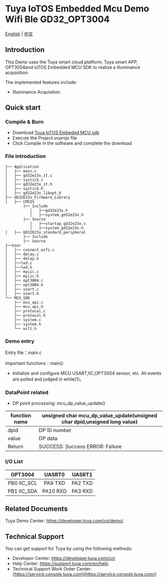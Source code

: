 # Tuya IoTOS Embedded Mcu Demo Wifi Ble GD32_OPT3004

[English](./README.md) | [中文](./README_zh.md)

## Introduction  

This Demo uses the Tuya smart cloud platform, Tuya smart APP, OPT3004and IoTOS Embedded MCU SDK to realize a illuminance acquisition.

The implemented features include:

+ Illuminance Acquisition


## Quick start  

### Compile & Burn
+ Download [Tuya IoTOS Embeded MCU sdk](https://registry.code.tuya-inc.top/hardware_developer/tuya-iotos-embeded-mcu-demo-4g-vending-machine/tree/master) 
+ Execute the Project.uvprojx file
+ Click Compile in the software and complete the download


### File introduction 

```
├── Application
│   ├── main.c
│   ├── gd32e23x_it.c
│   ├── systick.c
│   ├── gd32e23x_it.h
│   ├── systick.h
│   ├── gd32e23x_libopt.h
├── GD32E23x_Firmware_Library
│   ├── CMSIS
        ├── Include
           │   ├──gd32e23x.h
           │   ├──system_gd32e23x.h
        ├── Source
           │   ├──startup_gd32e23x.s
           │   ├──system_gd32e23x.h        
│   ├── GD32E23x_standard_peripheral
        ├── Include
        ├── Source
├──User
│   ├── connect_wifi.c
│   ├── delay.c
│   ├── delay.h
│   ├──led.c
│   ├──led.h
│   ├── myiic.c
│   ├── myiic.h
│   ├── opt3004.c
│   ├── opt3004.h
│   ├── usart.c
│   ├── usart.h
└── MCU_SDK
    ├── mcu_api.c
    ├── mcu_api.h
    ├── protocol.c
    ├── protocol.h
    ├── system.c
    ├── system.h
    └── wifi.h
```



### Demo entry

Entry file：main.c

Important functions：main()

+ Initialize and configure MCU USART,IIC,OPT3004 sensor, etc. All events are polled and judged in while(1)。




### DataPoint related

+ DP point processing: mcu_dp_value_update()

| function name | unsigned char mcu_dp_value_update(unsigned char dpid,unsigned long value) |
| ------------- | ------------------------------------------------------------ |
| dpid          | DP ID number                                                 |
| value         | DP data                                                      |
| Return        | SUCCESS: Success ERROR: Failure                              |



### I/O List  

|   OPT3004   |  UASRT0  | UASRT1  |
| :---------: | :------: | :-----: |
| PB0 IIC_SCL | PA9 TXD  | PA2 TXD |
| PB1 IIC_SDA | PA10 RXD | PA3 RXD |



## Related Documents

  Tuya Demo Center: https://developer.tuya.com/cn/demo/



## Technical Support

  You can get support for Tuya by using the following methods:

- Developer Center: https://developer.tuya.com/cn/
- Help Center: https://support.tuya.com/en/help
- Technical Support Work Order Center: [https://service.console.tuya.com](https://service.console.tuya.com/) 

